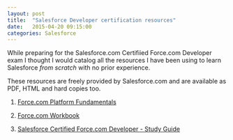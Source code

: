 ```yaml
---
layout: post
title:  "Salesforce Developer certification resources"
date:   2015-04-20 09:15:00
categories: Salesforce
---
```


While preparing for the Salesforce.com Certifiied Force.com Developer exam I thought I would catalog all the resources I have been using to learn Salesforce *from scratch* with no prior experience.

These resources are freely provided by Salesforce.com and are available as PDF, HTML and hard copies too.

1. [Force.com Platform Fundamentals](http://www.salesforce.com/us/developer/docs/fundamentals/salesforce_creating_on_demand_apps.pdf)

2. [Force.com Workbook](http://www.salesforce.com/us/developer/docs/workbook/forcecom_workbook.pdf)

3. [Salesforce Certified Force.com Developer - Study Guide](http://certification.salesforce.com/SG_CertifiedDeveloper.pdf)